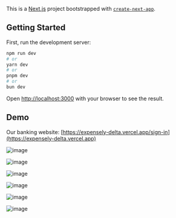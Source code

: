 This is a [Next.js](https://nextjs.org/) project bootstrapped with [`create-next-app`](https://github.com/vercel/next.js/tree/canary/packages/create-next-app).

## Getting Started

First, run the development server:

```bash
npm run dev
# or
yarn dev
# or
pnpm dev
# or
bun dev
```

Open [http://localhost:3000](http://localhost:3000) with your browser to see the result.

## Demo
Our banking website: [https://expensely-delta.vercel.app/sign-in](https://expensely-delta.vercel.app)

![image](https://github.com/user-attachments/assets/1ff558f2-ac62-4da0-92db-3e702560cb58)

![image](https://github.com/user-attachments/assets/f96f0356-cfc6-4044-8be7-5663db4144df)

![image](https://github.com/user-attachments/assets/4ed68b1b-b7b1-4f1d-8a38-3699789f988a)

![image](https://github.com/user-attachments/assets/7d9a56f1-972b-4eb0-937c-a0f996a6deef)

![image](https://github.com/user-attachments/assets/11fd714d-c344-454d-aab9-11d99157ec4b)

![image](https://github.com/user-attachments/assets/ddaebbb3-3b2d-4d53-b1e5-f9026bc81bb1)
